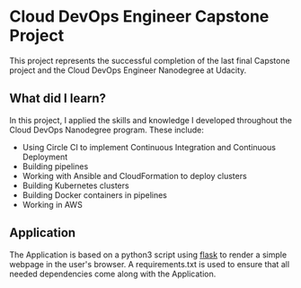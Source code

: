 # Cloud DevOps Engineer Capstone Project

This project represents the successful completion of the last final Capstone project and the Cloud DevOps Engineer Nanodegree at Udacity.

## What did I learn?

In this project, I applied the skills and knowledge I developed throughout the Cloud DevOps Nanodegree program. These include:
- Using Circle CI to implement Continuous Integration and Continuous Deployment
- Building pipelines
- Working with Ansible and CloudFormation to deploy clusters
- Building Kubernetes clusters
- Building Docker containers in pipelines
- Working in AWS

## Application

The Application is based on a python3 script using <a target="_blank" href="https://flask.palletsprojects.com">flask</a> to render a simple webpage in the user's browser.
A requirements.txt is used to ensure that all needed dependencies come along with the Application.
